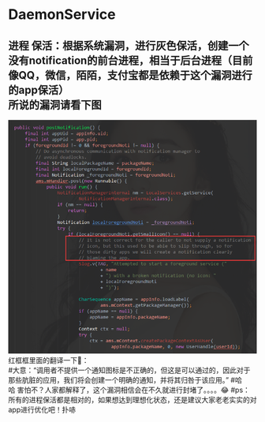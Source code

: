 # DaemonService
进程 保活：根据系统漏洞，进行灰色保活，创建一个没有notification的前台进程，相当于后台进程（目前像QQ，微信，陌陌，支付宝都是依赖于这个漏洞进行的app保活）<br> 
所说的漏洞请看下图<br>
------------------------------------------------------------
![image](https://github.com/HadisNZL/DaemonService/blob/master/screenshot/daemonservice.png)<br>
红框框里面的翻译一下🔻：<br>
#大意：“调用者不提供一个通知图标是不正确的，但这是可以通过的，因此对于那些肮脏的应用，我们将会创建一个明确的通知，并将其归咎于该应用。”
#哈哈 害怕不？人家都解释了，这个漏洞相信会在不久就进行封堵了。。。。😂
#ps：所有的进程保活都是相对的，如果想达到理想化状态，还是建议大家老老实实的对app进行优化吧！扑哧
